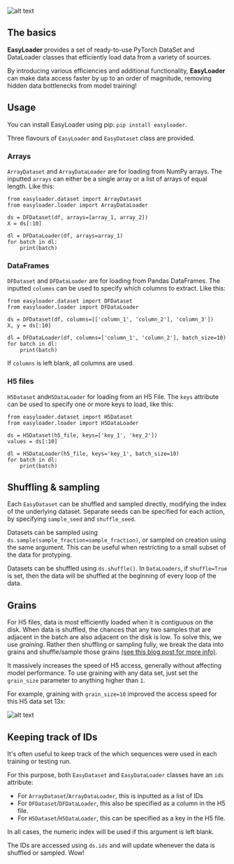 ![alt text](http://empede.co.uk/imgrepos/easyloader/easyloader.png? "EasyLoader header")


## The basics

**EasyLoader** provides a set of ready-to-use PyTorch DataSet and DataLoader classes that efficiently load data from a variety of sources.

By introducing various efficiencies and additional functionality, **EasyLoader** can make data access faster by up to an order of magnitude, removing hidden data bottlenecks from model training!

## Usage

You can install EasyLoader using pip: `pip install easyloader`.

Three flavours of `EasyLoader` and `EasyDataset` class are provided.

### Arrays
`ArrayDataset` and `ArrayDataLoader` are for loading from NumPy arrays. The inputted `arrays` can either be a single array or a list of arrays of equal length. Like this:

```
from easyloader.dataset import ArrayDataset
from easyloader.loader import ArrayDataLoader

ds = DFDataset(df, arrays=[array_1, array_2])
X = ds[:10]

dl = DFDataLoader(df, arrays=array_1)
for batch in dl:
    print(batch)
```

### DataFrames
`DFDataset` and `DFDataLoader` are for loading from Pandas DataFrames. The inputted `columns` can be used to specify which columns to extract. Like this:

```
from easyloader.dataset import DFDataset
from easyloader.loader import DFDataLoader

ds = DFDataset(df, columns=[['column_1', 'column_2'], 'column_3'])
X, y = ds[:10]

dl = DFDataLoader(df, columns=['column_1', 'column_2'], batch_size=10)
for batch in dl:
    print(batch)
```

If `columns` is left blank, all columns are used.

### H5 files
`H5Dataset` and`H5DataLoader` for loading from an H5 File. The `keys` attribute can be used to specify one or more keys to load, like this:

```
from easyloader.dataset import H5Dataset
from easyloader.loader import H5DataLoader

ds = H5Dataset(h5_file, keys=['key_1', 'key_2'])
values = ds[:10]

dl = H5DataLoader(h5_file, keys='key_1', batch_size=10)
for batch in dl:
    print(batch)
```

## Shuffling & sampling

Each `EasyDataset` can be shuffled and sampled directly, modifying the index of the underlying dataset. Separate seeds can be specified for each action, by specifying `sample_seed` and `shuffle_seed`.

Datasets can be sampled using `ds.sample(sample_fraction=sample_fraction)`, or sampled on creation using the same argument. This can be useful when restricting to a small subset of the data for protyping.

Datasets can be shuffled using `ds.shuffle()`. In `DataLoaders`, if `shuffle=True` is set, then the data will be shuffled at the beginning of every loop of the data.


## Grains

For H5 files, data is most efficiently loaded when it is contiguous on the disk. When data is shuffled, the chances that any two samples that are adjacent in the batch are also adjacent on the disk is low. To solve this, we use *graining*. Rather then shuffling or sampling fully, we break the data into grains and shuffle/sample those grains [(see this blog post for more info)](https://towardsdatascience.com/reading-h5-files-faster-with-pytorch-datasets-3ff86938cc).

It massively increases the speed of H5 access, generally without affecting model performance. To use graining with any data set, just set the `grain_size` parameter to anything higher than `1`.

For example, graining with `grain_size=10` improved the access speed for this H5 data set 13x: 

![alt text](http://empede.co.uk/imgrepos/easyloader/graining.png? "Graining improves speed of loading data from an H5")

## Keeping track of IDs

It's often useful to keep track of the which sequences were used in each training or testing run.

For this purpose, both `EasyDataset` and `EasyDataLoader` classes have an `ids` attribute:
- For `ArrayDataset`/`ArrayDataLoader`, this is inputted as a list of IDs
- For `DFDataset`/`DFDataLoader`, this also be specified as a column in the H5 file.
- For `H5Dataset`/`H5DataLoader`, this can be specified as a key in the H5 file.

In all cases, the numeric index will be used if this argument is left blank.

The IDs are accessed using `ds.ids` and will update whenever the data is shuffled or sampled. Wow!
